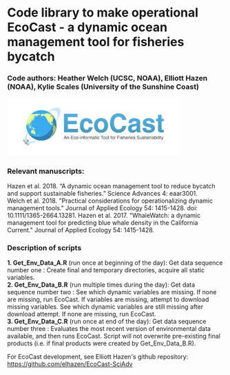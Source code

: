 # Code library to make operational EcoCast - a dynamic ocean management tool for fisheries bycatch
### Code authors: Heather Welch (UCSC, NOAA), Elliott Hazen (NOAA), Kylie Scales (University of the Sunshine Coast)

<img src="inst/imgs/logo.png?raw=True" width="400">

### Relevant manuscripts: 
Hazen et al. 2018. “A dynamic ocean management tool to reduce bycatch and support sustainable fisheries.” Science Advances 4: eaar3001.  
Welch et al. 2018. "Practical considerations for operationalizing dynamic management tools." Journal of Applied Ecology 54: 1415-1428. doi: 10.1111/1365-2664.13281.
Hazen et al. 2017. "WhaleWatch: a dynamic management tool for predicting blue whale density in the California Current." Journal of Applied Ecology 54: 1415-1428.

### Description of scripts
**1. Get_Env_Data_A.R** (run once at beginning of the day): Get data sequence number one : Create final and temporary directories, acquire all static variables.  
**2. Get_Env_Data_B.R** (run multiple times during the day): Get data sequence number two : See which dynamic variables are missing. If none are missing, run EcoCast. If variables are missing, attempt to download missing variables. See which dynamic variables are still missing after download attempt. If none are missing, run EcoCast.  
**3. Get_Env_Data_C.R** (run once at end of the day): Get data sequence number three : Evaluates the most recent version of environmental data available, and then runs EcoCast. Script will not overwrite pre-existing final products (i.e. if final products were created by Get_Env_Data_B.R).  


For EcoCast development, see Elliott Hazen's github repository: https://github.com/elhazen/EcoCast-SciAdv
